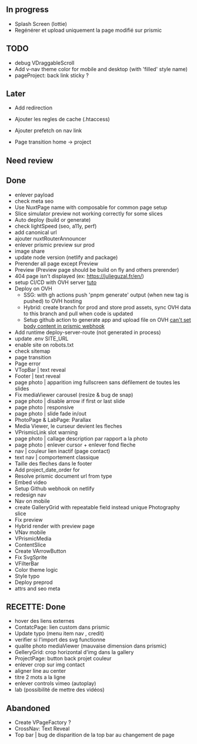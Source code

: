 ## In progress
- Splash Screen (lottie)
- Regénérer et upload uniquement la page modifié sur prismic

## TODO
- debug VDraggableScroll
- Add v-nav theme color for mobile and desktop (with 'filled' style name)
- pageProject: back link sticky ?

## Later
- Add redirection
- Ajouter les regles de cache (.htaccess)
- Ajouter prefetch on nav link

- Page transition home -> project

## Need review

## Done
- enlever payload
- check meta seo
- Use NuxtPage name with composable for common page setup
- Slice simulator preview not working correctly for some slices
- Auto deploy (build or generate)
- check lightSpeed (seo, a11y, perf)
- add canonical url
- ajouter nuxtRouterAnnouncer
- enlever prismic preview sur prod
- image share
- update node version (netlify and package)
- Prerender all page except Preview
- Preview (Preview page should be build on fly and others prerender)
- 404 page isn't displayed (ex: https://julieguzal.fr/en/)
- setup CI/CD with OVH server [tuto](https://help.ovhcloud.com/csm/fr-web-hosting-git-integration?id=kb_article_view&sysparm_article=KB0063755)
- Deploy on OVH
  - SSG: with gh actions push 'pnpm generate' output (when new tag is pushed) to OVH hosting
  - Hybrid: create branch for prod and store prod assets, sync OVH data to this branch and pull when code is updated
  - Setup github action to generate app and upload file on OVH [can't set body content in prismic webhook](https://community.prismic.io/t/setting-response-body-in-webhooks/9761/23) 
- Add runtime deploy-server-route (not generated in process)
- update .env SITE_URL
- enable site on robots.txt
- check sitemap
- page transition
- Page error
- VTopBar | text reveal
- Footer | text reveal
- page photo | apparition img fullscreen sans défilement de toutes les slides
- Fix mediaViewer carousel (resize & bug de snap)
- page photo | disable arrow if first or last slide
- page photo | responsive
- page photo | slide fade in/out
- PhotoPage & LabPage: Parallax
- Media Viewer, le curseur devient les fleches
- VPrismicLink slot warning
- page photo | callage description par rapport a la photo
- page photo | enlever cursor + enlever fond fleche
- nav | couleur lien inactif (page contact)
- text nav | comportement classique
- Taille des fleches dans le footer
- Add project_date_order for
- Resolve prismic document url from type
- Embed video
- Setup Github webhook on netlify
- redesign nav
- Nav on mobile
- create GalleryGrid with repeatable field instead unique Photography slice
- Fix preview
- Hybrid render with preview page
- VNav mobile
- VPrismicMedia
- ContentSlice
- Create VArrowButton
- Fix SvgSprite
- VFilterBar
- Color theme logic
- Style typo
- Deploy preprod
- attrs and seo meta 


## RECETTE: Done
- hover des liens externes
- ContatcPage: lien custom dans prismic
- Update typo (menu item nav , credit)
- verifier si l'import des svg functionne
- qualite photo mediaViewer (mauvaise dimension dans prismic)
- GelleryGrid: crop horizontal d'img dans la gallery
- ProjectPage: button back projet couleur
- enlever crop sur img contact
- aligner line au center
- titre 2 mots a la ligne
- enlever controls vimeo (autoplay)
- lab (possibilité de mettre des vidéos)


## Abandoned 
- Create VPageFactory ?
- CrossNav: Text Reveal
- Top bar | bug de disparition de la top bar au changement de page
